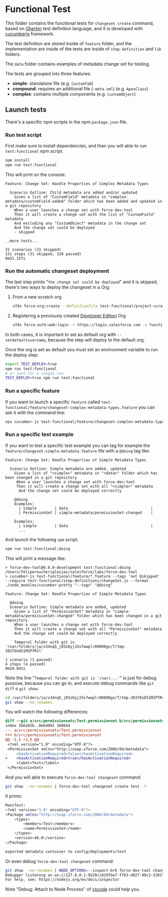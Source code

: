 # Functional Test

This folder contains the functional tests for `changeset create` command, based on [Gherkin](https://cucumber.io/docs/gherkin/) test definition language, and it is developed with [cucumberjs](https://github.com/cucumber/cucumber-js) framework.

The test definition are stored inside of `feature` folder, and the implementation are inside of the tests are inside of `step-definition` and  `lib` folders.

The `data` folder contains examples of metadata change set for testing.

The tests are grouped into three features:

- **simple**: standalone file (e.g. `CustomTab`)
- **compound**: requires an additional file (`-meta.xml`) (e.g. `ApexClass`)
- **complex**: contains multiple components (e.g. `CustomObject`)

## Launch tests

There's a specific npm scripts in the npm `package.json` file.

### Run test script

First make sure to install dependencies, and then you will able to run `test:functional` npm script.

```sh
npm install
npm run test:functional
```

This will print on the console:

```gherkin
Feature: Change Set: Handle Properties of Complex Metadata Types

  Scenario Outline: Child metadata are added and/or updated
    Given a list of "CustomField" metadata in "complex-metadata/customField-added" folder which has been added and updated in a git repository
    When a user launches a change set with force-dev-tool
    Then it will create a change set with the list of "CustomField" metadata
    And excluding any "CustomObject" metadata in the change set
    And the change set could be deployed
    - skipped

..more tests...

31 scenarios (31 skipped)
151 steps (31 skipped, 120 passed)
0m31.157s
```

### Run the automatic changeset deployment

The last step prints "`the change set could be deployed`" and it is skipped, there's two ways to deploy the changeset in a Org:

1. From a new scratch org

   ```sh
   sfdx force:org:create --definitionfile test-functional/project-scratch-def.json -a functional-tests --setdefaultusername
   ```

1. Registering a previously created [Developer Edition](https://developer.salesforce.com/signup) Org

   ```sh
   sfdx force:auth:web:login -r https://login.salesforce.com -a functional-tests --setdefaultusername
   ```

In both cases, it is important to set as default org with `--setdefaultusername`, because the step will deploy to the default org.

Once the org is set as default you must set an environment variable to run the deploy step:

```sh
export TEST_DEPLOY=true
npm run test:functional
# or just for a single run
TEST_DEPLOY=true npm run test:functional
```

### Run a specific feature

If you want to launch a specific `feature` called `test-functional/feature/changeset-complex-metadata-types.feature` you can ask it with the command line:

```sh
npx cucumber-js test-functional/feature/changeset-complex-metadata-types.feature --require test-functional/step-definitions/changeSet.js --format ./node_modules/cucumber-pretty"
```

### Run a specific test example

If you want to test a specific test example you can tag for example the `feature/changeset-simple-metadata.feature` file with a `@doing` tag like:

```gherkin
Feature: Change Set: Handle Properties of Simple Metadata Types

  Scenario Outline: Simple metadata are added, updated
    Given a list of "<simple>" metadata in "<data>" folder which has been changed in a git repository
     When a user launches a change set with force-dev-tool
     Then it will create a change set with all "<simple>" metadata
      And the change set could be deployed correctly

    @doing
    Examples:
      | simple        | data                                     |
      | PermissionSet | simple-metadata/permissionSet-changed    |

    Examples:
      | simple        | data                                     |
      ...
```

And launch the following `npm` script:

```sh
npm run test:functional:doing
```

This will print a message like:

```gherkin
> force-dev-tool@0.0.0-development test:functional:doing /Users/feliperoucheriglesias/salesforce/labs/force-dev-tool
> cucumber-js test-functional/feature/*.feature --tags 'not @skipped' --require test-functional/step-definitions/changeSet.js --format ./node_modules/cucumber-pretty "--tags" "@doing"

Feature: Change Set: Handle Properties of Simple Metadata Types

  @doing
  Scenario Outline: Simple metadata are added, updated
    Given a list of "PermissionSet" metadata in "simple-metadata/permissionSet-changed" folder which has been changed in a git repository
    When a user launches a change set with force-dev-tool
    Then it will create a change set with all "PermissionSet" metadata
    And the change set could be deployed correctly

    Temporal folder with git is '/var/folders/jw/x34nq5_j03zbyj33v7wwplr00000gn/T/tmp-3837OsD51M2PfRsl'

1 scenario (1 passed)
4 steps (4 passed)
0m19.841s
```

Note the line "`Temporal folder with git is '/var/...'`" is just for debug purpose, because you can go in, and execute debug commands like `git diff` o `git show`:

```sh
cd /var/folders/jw/x34nq5_j03zbyj33v7wwplr00000gn/T/tmp-3837OsD51M2PfRsl
git show --no-renames
```

You will watch the following differences:

```diff
diff --git a/src/permissionsets/Test.permissionset b/src/permissionsets/Test.permissionset
index 2b6a92b..0ebd002 100644
--- a/src/permissionsets/Test.permissionset
+++ b/src/permissionsets/Test.permissionset
@@ -1,5 +1,5 @@
 <?xml version="1.0" encoding="UTF-8"?>
 <PermissionSet xmlns="http://soap.sforce.com/2006/04/metadata">
-    <hasActivationRequired>false</hasActivationRequired>
+    <hasActivationRequired>true</hasActivationRequired>
     <label>Test</label>
 </PermissionSet>
```

And you will able to execute `force-dev-tool changeset` command:

```sh
git show --no-renames | force-dev-tool changeset create test -f
```

It prints:

```sh
Manifest:
<?xml version="1.0" encoding="UTF-8"?>
<Package xmlns="http://soap.sforce.com/2006/04/metadata">
    <types>
        <members>Test</members>
        <name>PermissionSet</name>
    </types>
    <version>46.0</version>
</Package>

exported metadata container to config/deployments/test
```

Or even debug `force-dev-tool changeset` command:

```sh
git show --no-renames | NODE_OPTIONS=--inspect-brk force-dev-tool changeset create test -f
Debugger listening on ws://127.0.0.1:9229/c829fbe7-ff63-492f-99c2-32037e737d26
For help, see: https://nodejs.org/en/docs/inspector
```

Note "Debug: Attach to Node Process" of [vscode](https://code.visualstudio.com/docs/nodejs/nodejs-debugging) could help you.
